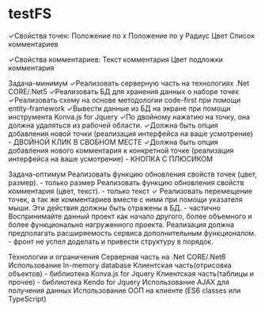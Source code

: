 # testFS
✓Свойства точек:
Положение по x
Положение по y
Радиус
Цвет
Список комментариев

✓Свойства комментариев:
Текст комментария
Цвет подложки комментария

Задача-минимум
✓Реализовать серверную часть на технологиях .Net CORE/.Net5
✓Реализовать БД для хранения данных о наборе точек
✓Реализовать схему на основе методологии code-first при помощи entity-framework
✓Вывести данные из БД на экране при помощи инструмента Konva.js for Jquery
✓По двойному нажатию на точку, она должна удаляться из рабочей области.
✓Должна быть опция добавления новой точки (реализация интерфейса на ваше усмотрение) - ДВОЙНОЙ КЛИК В СВОБНОМ МЕСТЕ
✓Должна быть опция добавления нового комментария к конкретной точке (реализация интерфейса на ваше усмотрение) - КНОПКА С ПЛЮСИКОМ

Задача-оптимум
Реализовать функцию обновления свойств точек (цвет, размер). - только размер
Реализовать функцию обновления свойств комментария (цвет, текст). - только текст
✓ Реализовать перемещение точек, а так же комментариев вместе с ними при помощи указателя мыши. 
Эти действия должны быть отражены в БД. - частично
Воспринимайте данный проект как начало другого, более объемного и более функционально нагруженного проекта. Реализация должна предполагать расширяемость сервиса дополнительным функционалом. - фронт не успел доделать и привести структуру в порядок.


Технологии и ограничения
Серверная часть на .Net CORE/.Net6
Использование In-memory database
Клиентская часть(отрисовка объектов) - библиотека Konva.js for Jquery
Клиентская часть(таблицы и прочее) - библиотека Kendo for Jquery
Использование AJAX для получения данных
Использование ООП на клиенте (ES6 classes или TypeScript)
